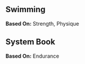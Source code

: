 Swimming
--------

__Based On:__ <span title='Space'>Strength</span>, <span title='Adventure & Fantasy'>Physique</span>

System Book
-----------

__Based On:__ <span title='System Book'>Endurance</span>

